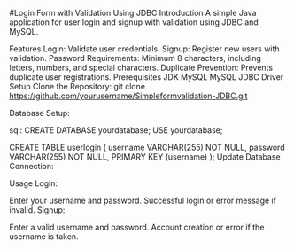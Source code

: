 #Login Form with Validation Using JDBC
Introduction
A simple Java application for user login and signup with validation using JDBC and MySQL.

Features
Login: Validate user credentials.
Signup: Register new users with validation.
Password Requirements: Minimum 8 characters, including letters, numbers, and special characters.
Duplicate Prevention: Prevents duplicate user registrations.
Prerequisites
JDK
MySQL
MySQL JDBC Driver
Setup
Clone the Repository:
git clone https://github.com/yourusername/Simpleformvalidation-JDBC.git

Database Setup:

sql:
CREATE DATABASE yourdatabase;
USE yourdatabase;

CREATE TABLE userlogin (
    username VARCHAR(255) NOT NULL,
    password VARCHAR(255) NOT NULL,
    PRIMARY KEY (username)
);
Update Database Connection:

Usage
Login:

Enter your username and password.
Successful login or error message if invalid.
Signup:

Enter a valid username and password.
Account creation or error if the username is taken.
